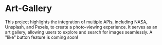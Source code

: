 # Art-Gallery

This project highlights the integration of multiple APIs, including NASA, Unsplash, and Pexels, to create a photo-viewing experience. It serves as an art gallery, allowing users to explore and search for images seamlessly. A "like" button feature is coming soon!
